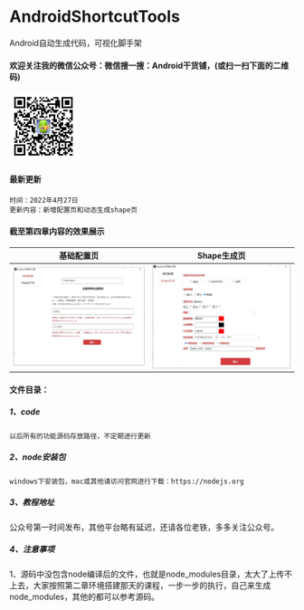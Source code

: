 # AndroidShortcutTools
Android自动生成代码，可视化脚手架
#### 欢迎关注我的微信公众号：微信搜一搜：Android干货铺，(或扫一扫下面的二维码)<br/>
<img src="image/abner.jpg" width="120" height="120" alt="微信公众号"/><br/>

#### 最新更新
```
时间：2022年4月27日
更新内容：新增配置页和动态生成shape页
```
#### 截至第四章内容的效果展示
|  基础配置页  |  Shape生成页  |
|  ----  |  ----  |
|  <img src="image/tool_0.jpg" width="400"  alt="基础配置页"/>  |  <img src="image/tool_1.jpg" width="400"  alt="Shape生成页"/>  |


#### 文件目录：
##### 1、code
```
以后所有的功能源码存放路径，不定期进行更新

```

##### 2、node安装包
```
windows下安装包，mac或其他请访问官网进行下载：https://nodejs.org

```

##### 3、教程地址

公众号第一时间发布，其他平台略有延迟，还请各位老铁，多多关注公众号。

##### 4、注意事项

1、源码中没包含node编译后的文件，也就是node_modules目录，太大了上传不上去，大家按照第二章环境搭建那天的课程，一步一步的执行，自己来生成node_modules，其他的都可以参考源码。




